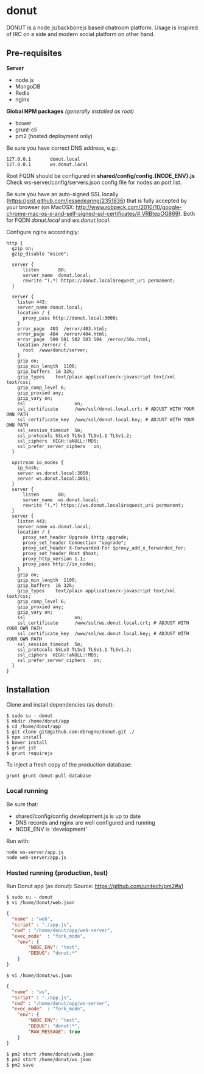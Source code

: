 donut
====

DONUT is a node.js/backbonejs based chatroom platform. Usage is inspired of IRC on a side and modern social platform on other hand.

## Pre-requisites
**Server**
* node.js
* MongoDB
* Redis
* nginx

**Global NPM packages** *(generally installed as root)*
* bower
* grunt-cli
* pm2 (hosted deployment only)

Be sure you have correct DNS address, e.g.:
```
127.0.0.1		donut.local
127.0.0.1		ws.donut.local
```
Root FQDN should be configured in **shared/config/config.{NODE_ENV}.js**
Check ws-server/config/servers.json config file for nodes an port list.

Be sure you have an auto-signed SSL locally (https://gist.github.com/jessedearing/2351836) that is fully accepted by your
browser (on MacOSX: http://www.robpeck.com/2010/10/google-chrome-mac-os-x-and-self-signed-ssl-certificates/#.VRBtepOG869).
Both for FQDN *donut.local* and *ws.donut.local*.

Configure nginx accordingly:

```
http {
  gzip on;
  gzip_disable "msie6";

  server {
      listen       80;
      server_name  donut.local;
      rewrite ^(.*) https://donut.local$request_uri permanent;
  }

  server {
    listen 443;
    server_name donut.local;
    location / {
      proxy_pass http://donut.local:3000;
    }
    error_page  403  /error/403.html;
    error_page  404  /error/404.html;
    error_page  500 501 502 503 504  /error/50x.html;
    location /error/ {
      root  /www/donut/server;
    }
    gzip on;
    gzip_min_length  1100;
    gzip_buffers  16 32k;
    gzip_types    text/plain application/x-javascript text/xml text/css;
    gzip_comp_level 6;
    gzip_proxied any;
    gzip_vary on;
    ssl                  on;
    ssl_certificate      /www/ssl/donut.local.crt; # ADJUST WITH YOUR OWN PATH
    ssl_certificate_key  /www/ssl/donut.local.key; # ADJUST WITH YOUR OWN PATH
    ssl_session_timeout  5m;
    ssl_protocols SSLv3 TLSv1 TLSv1.1 TLSv1.2;
    ssl_ciphers  HIGH:!aNULL:!MD5;
    ssl_prefer_server_ciphers   on;
  }

  upstream io_nodes {
    ip_hash;
    server ws.donut.local:3050;
    server ws.donut.local:3051;
  }
  server {
      listen       80;
      server_name  ws.donut.local;
      rewrite ^(.*) https://ws.donut.local$request_uri permanent;
  }
  server {
    listen 443;
    server_name ws.donut.local;
    location / {
      proxy_set_header Upgrade $http_upgrade;
      proxy_set_header Connection "upgrade";
      proxy_set_header X-Forwarded-For $proxy_add_x_forwarded_for;
      proxy_set_header Host $host;
      proxy_http_version 1.1;
      proxy_pass http://io_nodes;
    }
    gzip on;
    gzip_min_length  1100;
    gzip_buffers  16 32k;
    gzip_types    text/plain application/x-javascript text/xml text/css;
    gzip_comp_level 6;
    gzip_proxied any;
    gzip_vary on;
    ssl                  on;
    ssl_certificate      /www/ssl/ws.donut.local.crt; # ADJUST WITH YOUR OWN PATH
    ssl_certificate_key  /www/ssl/ws.donut.local.key; # ADJUST WITH YOUR OWN PATH
    ssl_session_timeout  5m;
    ssl_protocols SSLv3 TLSv1 TLSv1.1 TLSv1.2;
    ssl_ciphers  HIGH:!aNULL:!MD5;
    ssl_prefer_server_ciphers   on;
  }
}
```

## Installation

Clone and install dependencies (as donut):
```
$ sudo su - donut
$ mkdir /home/donut/app
$ cd /home/donut/app
$ git clone git@github.com:dbrugne/donut.git ./
$ npm install
$ bower install
$ grunt jst
$ grunt requirejs
```

To inject a fresh copy of the production database:
```
grunt grunt donut-pull-database
```

### Local running

Be sure that:
- shared/config/config.development.js is up to date
- DNS records and nginx are well configured and running
- NODE_ENV is 'development'

Run with:
```
node ws-server/app.js
node web-server/app.js
```

### Hosted running (production, test)
Run Donut app (as donut):
Source: https://github.com/unitech/pm2#a1
```
$ sudo su - donut
$ vi /home/donut/web.json
```
```json
{
  "name" : "web",
  "script" : "./app.js",
  "cwd" : "/home/donut/app/web-server",
  "exec_mode"  : "fork_mode",
    "env": {
        "NODE_ENV": "test",
        "DEBUG": "donut:*"
    }
}
```
```
$ vi /home/donut/ws.json
```
```json
{
  "name" : "ws",
  "script" : "./app.js",
  "cwd" : "/home/donut/app/ws-server",
  "exec_mode"  : "fork_mode",
    "env": {
        "NODE_ENV": "test",
        "DEBUG": "donut:*",
        "RAW_MESSAGE": true
    }
}
```
```
$ pm2 start /home/donut/web.json
$ pm2 start /home/donut/ws.json
$ pm2 save
```
